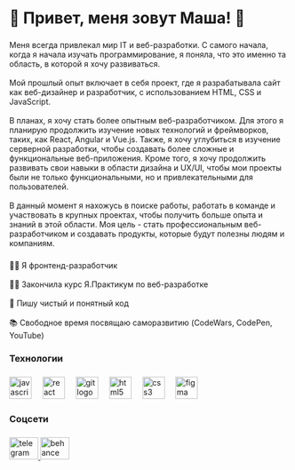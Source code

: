 <h1 align="left">👋 Привет, меня зовут Маша! 👋</h1>

###

<p align="left">Меня всегда привлекал мир IT и веб-разработки. С самого начала, когда я начала изучать программирование, я поняла, что это именно та область, в которой я хочу развиваться.<br><br>
Мой прошлый опыт включает в себя проект, где я разрабатывала сайт как веб-дизайнер и разработчик, с использованием HTML, CSS и JavaScript.<br><br>
В планах, я хочу стать более опытным веб-разработчиком. Для этого я планирую продолжить изучение новых технологий и фреймворков, таких, как React, Angular и Vue.js. Также, я хочу углубиться в изучение серверной разработки, чтобы создавать более сложные и функциональные веб-приложения. Кроме того, я хочу продолжить развивать свои навыки в области дизайна и UX/UI, чтобы мои проекты были не только функциональными, но и привлекательными для пользователей.<br><br>
В данный момент я нахожусь в поиске работы, работать в команде и участвовать в крупных проектах, чтобы получить больше опыта и знаний в этой области.
Моя цель - стать профессиональным веб-разработчиком и создавать продукты, которые будут полезны людям и компаниям.</p>

###

<p align="left">👩‍💻 Я фронтенд-разработчик<br><br>👩‍🎓 Закончила курс Я.Практикум по веб-разработке<br><br>📝 Пишу чистый и понятный код<br><br>📚 Свободное время посвящаю саморазвитию (CodeWars, CodePen, YouTube)</p>

###

<h3 align="left">Технологии</h3>

###

<div align="left">
  <img src="https://cdn.jsdelivr.net/gh/devicons/devicon/icons/javascript/javascript-original.svg" height="40" alt="javascript logo"  />
  <img width="12" />
  <img src="https://cdn.jsdelivr.net/gh/devicons/devicon/icons/react/react-original.svg" height="40" alt="react logo"  />
  <img width="12" />
  <img src="https://cdn.jsdelivr.net/gh/devicons/devicon/icons/git/git-original.svg" height="40" alt="git logo"  />
  <img width="12" />
  <img src="https://cdn.jsdelivr.net/gh/devicons/devicon/icons/html5/html5-plain-wordmark.svg" height="40" alt="html5 logo"  />
  <img width="12" />
  <img src="https://cdn.jsdelivr.net/gh/devicons/devicon/icons/css3/css3-plain-wordmark.svg" height="40" alt="css3 logo"  />
  <img width="12" />
  <img src="https://cdn.jsdelivr.net/gh/devicons/devicon/icons/figma/figma-original.svg" height="40" alt="figma logo"  />
</div>

###

<h3 align="left">Соцсети</h3>

###

<div align="left">
  <a href="https://t.me/mashenkatel" target="_blank">
    <img src="https://raw.githubusercontent.com/maurodesouza/profile-readme-generator/master/src/assets/icons/social/telegram/default.svg" width="52" height="40" alt="telegram logo"  />
  </a>
  <a href="https://www.behance.net/mariakezhun" target="_blank">
    <img src="https://raw.githubusercontent.com/maurodesouza/profile-readme-generator/master/src/assets/icons/social/behance/default.svg" width="52" height="40" alt="behance logo"  />
  </a>
</div>

###
